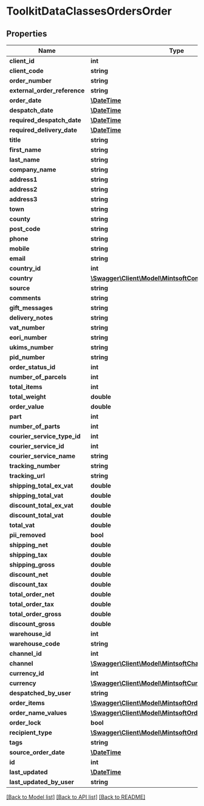 # ToolkitDataClassesOrdersOrder

## Properties
Name | Type | Description | Notes
------------ | ------------- | ------------- | -------------
**client_id** | **int** |  | 
**client_code** | **string** |  | [optional] 
**order_number** | **string** |  | 
**external_order_reference** | **string** |  | [optional] 
**order_date** | [**\DateTime**](\DateTime.md) |  | [optional] 
**despatch_date** | [**\DateTime**](\DateTime.md) |  | [optional] 
**required_despatch_date** | [**\DateTime**](\DateTime.md) |  | [optional] 
**required_delivery_date** | [**\DateTime**](\DateTime.md) |  | [optional] 
**title** | **string** |  | [optional] 
**first_name** | **string** |  | 
**last_name** | **string** |  | [optional] 
**company_name** | **string** |  | [optional] 
**address1** | **string** |  | 
**address2** | **string** |  | [optional] 
**address3** | **string** |  | [optional] 
**town** | **string** |  | [optional] 
**county** | **string** |  | [optional] 
**post_code** | **string** |  | 
**phone** | **string** |  | [optional] 
**mobile** | **string** |  | [optional] 
**email** | **string** |  | [optional] 
**country_id** | **int** |  | 
**country** | [**\Swagger\Client\Model\MintsoftCommonCountry**](ToolkitDataClassesCommonCountry.md) |  | [optional] 
**source** | **string** |  | [optional] 
**comments** | **string** |  | [optional] 
**gift_messages** | **string** |  | [optional] 
**delivery_notes** | **string** |  | [optional] 
**vat_number** | **string** |  | [optional] 
**eori_number** | **string** |  | [optional] 
**ukims_number** | **string** |  | [optional] 
**pid_number** | **string** |  | [optional] 
**order_status_id** | **int** |  | [optional] 
**number_of_parcels** | **int** |  | [optional] 
**total_items** | **int** |  | [optional] 
**total_weight** | **double** |  | [optional] 
**order_value** | **double** |  | [optional] 
**part** | **int** |  | [optional] 
**number_of_parts** | **int** |  | [optional] 
**courier_service_type_id** | **int** |  | 
**courier_service_id** | **int** |  | [optional] 
**courier_service_name** | **string** |  | [optional] 
**tracking_number** | **string** |  | [optional] 
**tracking_url** | **string** |  | [optional] 
**shipping_total_ex_vat** | **double** |  | [optional] 
**shipping_total_vat** | **double** |  | [optional] 
**discount_total_ex_vat** | **double** |  | [optional] 
**discount_total_vat** | **double** |  | [optional] 
**total_vat** | **double** |  | [optional] 
**pii_removed** | **bool** |  | [optional] 
**shipping_net** | **double** |  | [optional] 
**shipping_tax** | **double** |  | [optional] 
**shipping_gross** | **double** |  | [optional] 
**discount_net** | **double** |  | [optional] 
**discount_tax** | **double** |  | [optional] 
**total_order_net** | **double** |  | [optional] 
**total_order_tax** | **double** |  | [optional] 
**total_order_gross** | **double** |  | [optional] 
**discount_gross** | **double** |  | [optional] 
**warehouse_id** | **int** |  | [optional] 
**warehouse_code** | **string** |  | [optional] 
**channel_id** | **int** |  | [optional] 
**channel** | [**\Swagger\Client\Model\MintsoftChannelsChannel**](ToolkitDataClassesChannelsChannel.md) |  | [optional] 
**currency_id** | **int** |  | [optional] 
**currency** | [**\Swagger\Client\Model\MintsoftCurrenciesCurrency**](ToolkitDataClassesCurrenciesCurrency.md) |  | [optional] 
**despatched_by_user** | **string** |  | [optional] 
**order_items** | [**\Swagger\Client\Model\MintsoftOrdersOrderItem[]**](ToolkitDataClassesOrdersOrderItem.md) |  | [optional] 
**order_name_values** | [**\Swagger\Client\Model\MintsoftOrdersOrderNameValue[]**](ToolkitDataClassesOrdersOrderNameValue.md) |  | [optional] 
**order_lock** | **bool** |  | [optional] 
**recipient_type** | [**\Swagger\Client\Model\MintsoftOrdersRecipientType**](ToolkitDataClassesOrdersRecipientType.md) |  | [optional] 
**tags** | **string** |  | [optional] 
**source_order_date** | [**\DateTime**](\DateTime.md) |  | [optional] 
**id** | **int** |  | [optional] 
**last_updated** | [**\DateTime**](\DateTime.md) |  | [optional] 
**last_updated_by_user** | **string** |  | [optional] 

[[Back to Model list]](../README.md#documentation-for-models) [[Back to API list]](../README.md#documentation-for-api-endpoints) [[Back to README]](../README.md)


